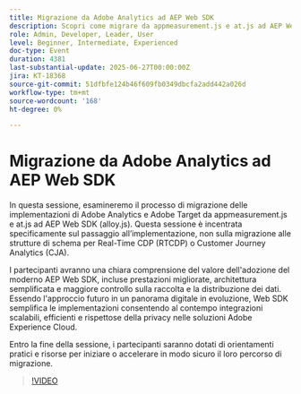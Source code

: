 ```yaml
---
title: Migrazione da Adobe Analytics ad AEP Web SDK
description: Scopri come migrare da appmeasurement.js e at.js ad AEP Web SDK (alloy.js) per prestazioni migliori, architettura semplificata e integrazioni Adobe pronte per il futuro.
role: Admin, Developer, Leader, User
level: Beginner, Intermediate, Experienced
doc-type: Event
duration: 4381
last-substantial-update: 2025-06-27T00:00:00Z
jira: KT-18368
source-git-commit: 51dfbfe124b46f609fb0349dbcfa2add442a026d
workflow-type: tm+mt
source-wordcount: '168'
ht-degree: 0%

---
```



# Migrazione da Adobe Analytics ad AEP Web SDK

In questa sessione, esamineremo il processo di migrazione delle implementazioni di Adobe Analytics e Adobe Target da appmeasurement.js e at.js ad AEP Web SDK (alloy.js). Questa sessione è incentrata specificamente sul passaggio all’implementazione, non sulla migrazione alle strutture di schema per Real-Time CDP (RTCDP) o Customer Journey Analytics (CJA).

I partecipanti avranno una chiara comprensione del valore dell&#39;adozione del moderno AEP Web SDK, incluse prestazioni migliorate, architettura semplificata e maggiore controllo sulla raccolta e la distribuzione dei dati. Essendo l&#39;approccio futuro in un panorama digitale in evoluzione, Web SDK semplifica le implementazioni consentendo al contempo integrazioni scalabili, efficienti e rispettose della privacy nelle soluzioni Adobe Experience Cloud.

Entro la fine della sessione, i partecipanti saranno dotati di orientamenti pratici e risorse per iniziare o accelerare in modo sicuro il loro percorso di migrazione.

>[!VIDEO](https://video.tv.adobe.com/v/3464032/?learn=on&enablevpops)
